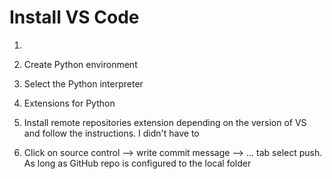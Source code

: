 
# Install VS Code

1. 

2. Create Python environment  

3. Select the Python interpreter  

4. Extensions for Python 

5. Install remote repositories extension depending on the version of VS and follow the instructions. I didn't have to

6. Click on source control --> write commit message --> ... tab select push. As long as GitHub repo is configured to the local folder 

